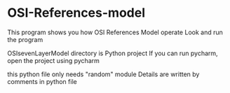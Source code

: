 # OSI-References-model

This program shows you how OSI References Model operate
Look and run the program

OSIsevenLayerModel directory is Python project
If you can run pycharm, open the project using pycharm

this python file only needs "random" module
Details are written by comments in python file
